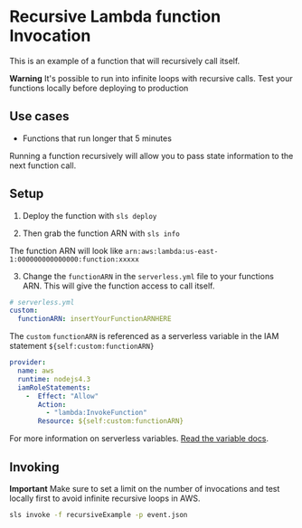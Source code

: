 # Recursive Lambda function Invocation

This is an example of a function that will recursively call itself.

**Warning** It's possible to run into infinite loops with recursive calls. Test your functions locally before deploying to production

## Use cases

- Functions that run longer that 5 minutes

Running a function recursively will allow you to pass state information to the next function call.

## Setup

1. Deploy the function with `sls deploy`

2. Then grab the function ARN with `sls info`

The function ARN will look like `arn:aws:lambda:us-east-1:000000000000000:function:xxxxx`

3.  Change the `functionARN` in the `serverless.yml` file to your functions ARN. This will give the function access to call itself.

```yml
# serverless.yml
custom:
  functionARN: insertYourFunctionARNHERE
```

The `custom` `functionARN` is referenced as a serverless variable in the IAM statement `${self:custom:functionARN}`

```yml
provider:
  name: aws
  runtime: nodejs4.3
  iamRoleStatements:
    -  Effect: "Allow"
       Action:
         - "lambda:InvokeFunction"
       Resource: ${self:custom:functionARN}
```

For more information on serverless variables. [Read the variable docs](https://serverless.com/framework/docs/providers/aws/guide/variables/).

## Invoking

**Important** Make sure to set a limit on the number of invocations and test locally first to avoid infinite recursive loops in AWS.

```bash
sls invoke -f recursiveExample -p event.json
```
